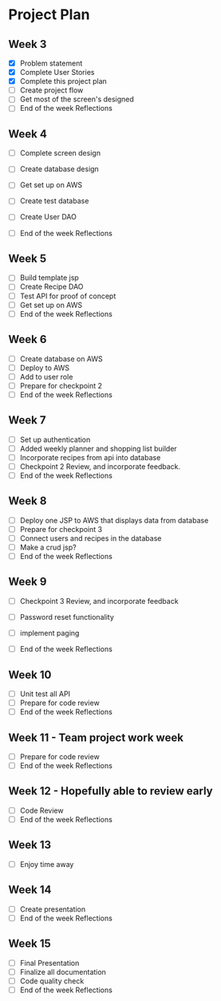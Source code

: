 # Project Plan

## Week 3
- [X] Problem statement
- [X] Complete User Stories
- [X] Complete this project plan
- [ ] Create project flow
- [ ] Get most of the screen's designed
- [ ] End of the week Reflections

## Week 4
- [ ] Complete screen design
- [ ] Create database design
- [ ] Get set up on AWS
- [ ] Create test database
- [ ] Create User DAO
- [ ] End of the week Reflections
 

## Week 5
- [ ] Build template jsp
- [ ] Create Recipe DAO
- [ ] Test API for proof of concept
- [ ] Get set up on AWS
- [ ] End of the week Reflections

## Week 6
- [ ] Create database on AWS
- [ ] Deploy to AWS
- [ ] Add to user role
- [ ] Prepare for checkpoint 2
- [ ] End of the week Reflections

## Week 7
- [ ] Set up authentication
- [ ] Added weekly planner and shopping list builder
- [ ] Incorporate recipes from api into database
- [ ] Checkpoint 2 Review, and incorporate feedback.
- [ ] End of the week Reflections

## Week 8
- [ ] Deploy one JSP to AWS that displays data from database
- [ ] Prepare for checkpoint 3
- [ ] Connect users and recipes in the database
- [ ] Make a crud jsp?
- [ ] End of the week Reflections

## Week 9
- [ ] Checkpoint 3 Review, and incorporate feedback
- [ ] Password reset functionality
- [ ] implement paging 
- [ ] End of the week Reflections


## Week 10
- [ ] Unit test all API
- [ ] Prepare for code review
- [ ] End of the week Reflections

## Week 11 - Team project work week
- [ ] Prepare for code review
- [ ] End of the week Reflections

## Week 12 - Hopefully able to review early
- [ ] Code Review
- [ ] End of the week Reflections

## Week 13
- [ ] Enjoy time away

## Week 14
- [ ] Create presentation
- [ ] End of the week Reflections

## Week 15
- [ ] Final Presentation
- [ ] Finalize all documentation
- [ ] Code quality check
- [ ] End of the week Reflections